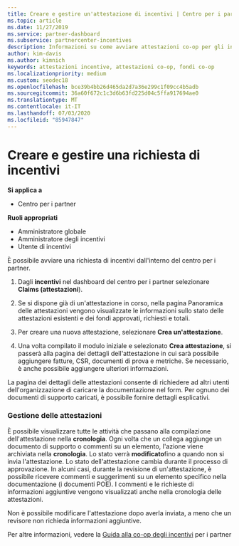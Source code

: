```yaml
---
title: Creare e gestire un'attestazione di incentivi | Centro per i partner
ms.topic: article
ms.date: 11/27/2019
ms.service: partner-dashboard
ms.subservice: partnercenter-incentives
description: Informazioni su come avviare attestazioni co-op per gli incentivi dal centro per i partner. È possibile visualizzare tutte le attività che passano alla compilazione dell'attestazione nella cronologia.
author: kim-davis
ms.author: kimnich
keywords: attestazioni incentive, attestazioni co-op, fondi co-op
ms.localizationpriority: medium
ms.custom: seodec18
ms.openlocfilehash: bce39b4bb26d465da2d7a36e299c1f09cc4b5adb
ms.sourcegitcommit: 36a60f672c1c3d6b63fd225d04c5ffa917694ae0
ms.translationtype: MT
ms.contentlocale: it-IT
ms.lasthandoff: 07/03/2020
ms.locfileid: "85947847"
---
```

# <a name="create-and-manage-an-incentives-claim"></a>Creare e gestire una richiesta di incentivi

**Si applica a**
- Centro per i partner

**Ruoli appropriati**

- Amministratore globale
- Amministratore degli incentivi
- Utente di incentivi

È possibile avviare una richiesta di incentivi dall'interno del centro per i partner. 

1. Dagli **incentivi** nel dashboard del centro per i partner selezionare **Claims (attestazioni**).

2.  Se si dispone già di un'attestazione in corso, nella pagina Panoramica delle attestazioni vengono visualizzate le informazioni sullo stato delle attestazioni esistenti e dei fondi approvati, richiesti e totali.

3.  Per creare una nuova attestazione, selezionare **Crea un'attestazione**.

4.  Una volta compilato il modulo iniziale e selezionato **Crea attestazione**, si passerà alla pagina dei dettagli dell'attestazione in cui sarà possibile aggiungere fatture, CSR, documenti di prova e metriche. Se necessario, è anche possibile aggiungere ulteriori informazioni.

La pagina dei dettagli delle attestazioni consente di richiedere ad altri utenti dell'organizzazione di caricare la documentazione nel form. Per ognuno dei documenti di supporto caricati, è possibile fornire dettagli esplicativi. 

### <a name="manage-your-claims"></a>Gestione delle attestazioni

È possibile visualizzare tutte le attività che passano alla compilazione dell'attestazione nella **cronologia**. Ogni volta che un collega aggiunge un documento di supporto o commenti su un elemento, l'azione viene archiviata nella **cronologia**. Lo stato verrà **modificato**fino a quando non si invia l'attestazione. Lo stato dell'attestazione cambia durante il processo di approvazione. In alcuni casi, durante la revisione di un'attestazione, è possibile ricevere commenti e suggerimenti su un elemento specifico nella documentazione (i documenti POE). I commenti e le richieste di informazioni aggiuntive vengono visualizzati anche nella cronologia delle attestazioni. 

Non è possibile modificare l'attestazione dopo averla inviata, a meno che un revisore non richieda informazioni aggiuntive.

Per altre informazioni, vedere la [Guida alla co-op degli incentivi](https://assets.microsoft.com/coop-guidebook.pdf) per i partner
